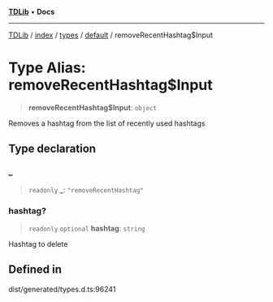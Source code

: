 [**TDLib**](../../../../../../README.md) • **Docs**

***

[TDLib](../../../../../../modules.md) / [index](../../../../../README.md) / [types](../../../README.md) / [default](../README.md) / removeRecentHashtag$Input

# Type Alias: removeRecentHashtag$Input

> **removeRecentHashtag$Input**: `object`

Removes a hashtag from the list of recently used hashtags

## Type declaration

### \_

> `readonly` **\_**: `"removeRecentHashtag"`

### hashtag?

> `readonly` `optional` **hashtag**: `string`

Hashtag to delete

## Defined in

dist/generated/types.d.ts:96241

